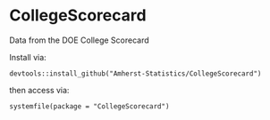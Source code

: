 # CollegeScorecard
Data from the DOE College Scorecard 

Install via:

`devtools::install_github("Amherst-Statistics/CollegeScorecard")`

then access via:

`systemfile(package = "CollegeScorecard")`

